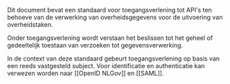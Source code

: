 Dit document bevat een standaard voor toegangsverlening tot API's ten behoeve van de verwerking van overheidsgegevens voor de uitvoering van overheidstaken. 

Onder toegangsverlening wordt verstaan het beslissen tot het geheel of gedeeltelijk toestaan van verzoeken tot gegevensverwerking. 

<p class="note" title="Relatie tot identificatie en authenticatie">
In de context van deze standaard gebeurt toegangsverlening  op basis van een reeds vastgesteld subject. Voor identificatie en authenticatie kan verwezen worden naar [[OpenID NLGov]] en [[SAML]].</p>
